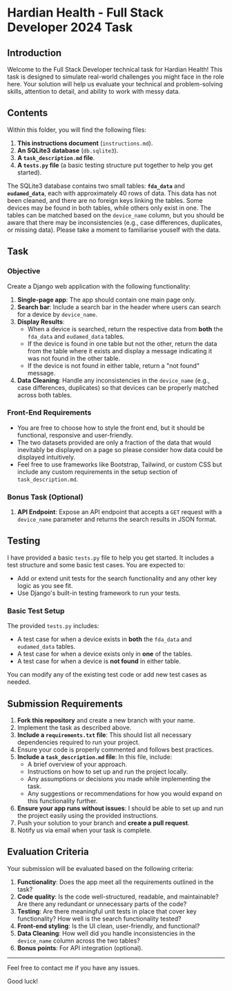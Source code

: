 # Hardian Health - Full Stack Developer 2024 Task

## Introduction

Welcome to the Full Stack Developer technical task for Hardian Health! This task is designed to simulate real-world challenges you might face in the role here. Your solution will help us evaluate your technical and problem-solving skills, attention to detail, and ability to work with messy data.

## Contents

Within this folder, you will find the following files:

1. **This instructions document** (`instructions.md`).
2. **An SQLite3 database** (`db.sqlite3`).
3. **A `task_description.md` file**.
4. **A `tests.py` file** (a basic testing structure put together to help you get started).

The SQLite3 database contains two small tables: **`fda_data`** and **`eudamed_data`**, each with approximately 40 rows of data. This data has not been cleaned, and there are no foreign keys linking the tables. Some devices may be found in both tables, while others only exist in one. The tables can be matched based on the `device_name` column, but you should be aware that there may be inconsistencies (e.g., case differences, duplicates, or missing data). Please take a moment to familiarise youself with the data. 

## Task

### Objective

Create a Django web application with the following functionality:

1. **Single-page app**: The app should contain one main page only.
2. **Search bar**: Include a search bar in the header where users can search for a device by `device_name`.
3. **Display Results**:
    - When a device is searched, return the respective data from **both** the `fda_data` and `eudamed_data` tables.
    - If the device is found in one table but not the other, return the data from the table where it exists and display a message indicating it was not found in the other table.
    - If the device is not found in either table, return a "not found" message.
4. **Data Cleaning**: Handle any inconsistencies in the `device_name` (e.g., case differences, duplicates) so that devices can be properly matched across both tables.

### Front-End Requirements

- You are free to choose how to style the front end, but it should be functional, responsive and user-friendly.
- The two datasets provided are only a fraction of the data that would inevitably be displayed on a page so please consider how data could be displayed intuitively. 
- Feel free to use frameworks like Bootstrap, Tailwind, or custom CSS but include any custom requirements in the setup section of `task_description.md`.

### Bonus Task (Optional)

1. **API Endpoint**: Expose an API endpoint that accepts a `GET` request with a `device_name` parameter and returns the search results in JSON format.

## Testing

I have provided a basic `tests.py` file to help you get started. It includes a test structure and some basic test cases. You are expected to:

- Add or extend unit tests for the search functionality and any other key logic as you see fit.
- Use Django's built-in testing framework to run your tests.

### Basic Test Setup

The provided `tests.py` includes:

- A test case for when a device exists in **both** the `fda_data` and `eudamed_data` tables.
- A test case for when a device exists only in **one** of the tables.
- A test case for when a device is **not found** in either table.

You can modify any of the existing test code or add new test cases as needed.

## Submission Requirements

1. **Fork this repository** and create a new branch with your name.
2. Implement the task as described above.
3. **Include a `requirements.txt` file**: This should list all necessary dependencies required to run your project.
4. Ensure your code is properly commented and follows best practices.
5. **Include a `task_description.md` file**: In this file, include:
   - A brief overview of your approach.
   - Instructions on how to set up and run the project locally.
   - Any assumptions or decisions you made while implementing the task.
   - Any suggestions or recommendations for how you would expand on this functionality further. 
6. **Ensure your app runs without issues**: I should be able to set up and run the project easily using the provided instructions.
7. Push your solution to your branch and **create a pull request**.
8. Notify us via email when your task is complete.

## Evaluation Criteria

Your submission will be evaluated based on the following criteria:

1. **Functionality**: Does the app meet all the requirements outlined in the task?
2. **Code quality**: Is the code well-structured, readable, and maintainable? Are there any redundant or unnecessary parts of the code?
3. **Testing**: Are there meaningful unit tests in place that cover key functionality? How well is the search functionality tested?
4. **Front-end styling**: Is the UI clean, user-friendly, and functional?
5. **Data Cleaning**: How well did you handle inconsistencies in the `device_name` column across the two tables?
6. **Bonus points**: For API integration (optional).

---

Feel free to contact me if you have any issues.

Good luck!

